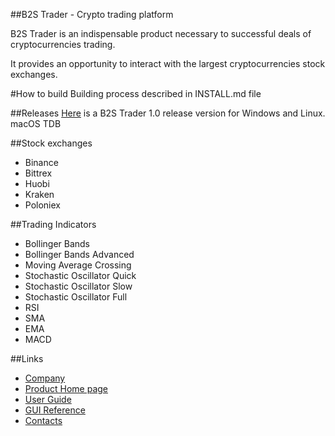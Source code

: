 ##B2S Trader - Crypto trading platform

B2S Trader is an indispensable product necessary to successful deals of cryptocurrencies trading.

It provides an opportunity to interact with the largest cryptocurrencies stock exchanges.

#How to build
Building process described in INSTALL.md file

##Releases
[Here](https://rapprise.com/b2s-trader-1-0/) is a B2S Trader 1.0 release version for Windows and Linux.
macOS TDB

##Stock exchanges
* Binance
* Bittrex
* Huobi
* Kraken
* Poloniex

##Trading Indicators
* Bollinger Bands
* Bollinger Bands Advanced
* Moving Average Crossing
* Stochastic Oscillator Quick
* Stochastic Oscillator Slow
* Stochastic Oscillator Full
* RSI
* SMA
* EMA
* MACD

##Links
* [Company](https://rapprise.com)
* [Product Home page](https://rapprise.com/b2s-trader-1-0/)
* [User Guide](https://rapprise.com/b2s-trader-1-0/user-guide/)
* [GUI Reference](https://rapprise.com/b2s-trader-1-0/gui-reference/)
* [Contacts](https://rapprise.com/contacts/)
  
